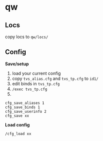 # qw

## Locs
copy locs to `qw/locs/`

## Config
**Save/setup**

1. load your current config
2. copy `tvs_alias.cfg` and `tvs_tp.cfg` to `id1/`
3. edit binds in `tvs_tp.cfg`
4. `/exec tvs_tp.cfg`
5. 
```
cfg_save_aliases 1
cfg_save_binds 1
cfg_save_userinfo 2
cfg_save xx
```

**Load config**

```
/cfg_load xx
```
